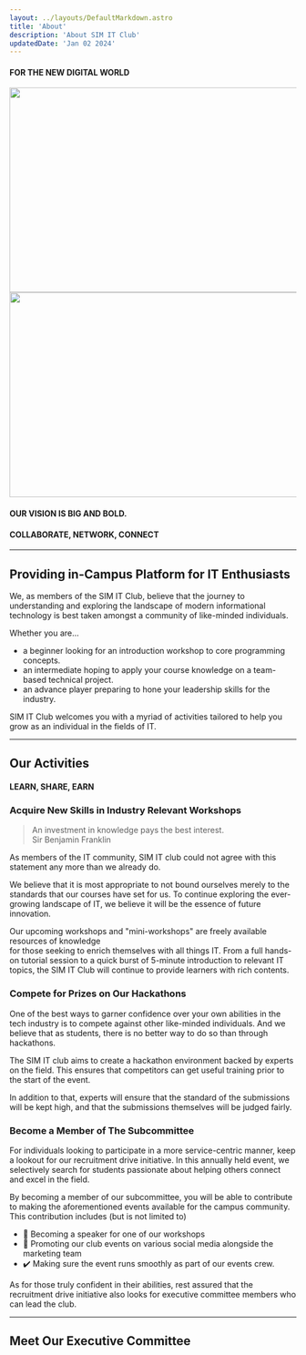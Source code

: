 ```yaml
---
layout: ../layouts/DefaultMarkdown.astro
title: 'About'
description: 'About SIM IT Club'
updatedDate: 'Jan 02 2024'
---
```


#### FOR THE NEW DIGITAL WORLD

<img width="720" height="360" src="/placeholder-light.png" class='light-only' alt=""></img>
<img width="720" height="360" src="/placeholder-dark.png" class='dark-only' alt=""></img>

#### OUR VISION IS BIG AND BOLD.

#### COLLABORATE, NETWORK, CONNECT

---

## Providing in-Campus Platform for IT Enthusiasts

We, as members of the SIM IT Club,
believe that the journey to understanding and exploring the landscape of modern informational technology 
is best taken amongst a community of like-minded individuals.

Whether you are...

- a beginner looking for an introduction workshop to core programming concepts.
- an intermediate hoping to apply your course knowledge on a team-based technical project.
- an advance player preparing to hone your leadership skills for the industry.

SIM IT Club welcomes you with a myriad of activities tailored to help you grow as an individual in the fields of IT.

---

## Our Activities

#### LEARN, SHARE, EARN

### Acquire New Skills in Industry Relevant Workshops

> An investment in knowledge pays the best interest.  
> Sir Benjamin Franklin

As members of the IT community, 
SIM IT club could not agree with this statement any more than we already do.

We believe that it is most appropriate to not bound ourselves 
merely to the standards that our courses have set for us. 
To continue exploring the ever-growing landscape of IT, 
we believe it will be the essence of future innovation.

Our upcoming workshops and "mini-workshops" are freely available resources of knowledge  
for those seeking to enrich themselves with all things IT. 
From a full hands-on tutorial session to a quick burst of 5-minute introduction to relevant IT topics, 
the SIM IT Club will continue to provide learners with rich contents.

### Compete for Prizes on Our Hackathons

One of the best ways to garner confidence over your own abilities in the tech industry is to compete against other like-minded individuals. 
And we believe that as students, 
there is no better way to do so than through hackathons.

The SIM IT club aims to create a hackathon environment backed by experts on the field. 
This ensures that competitors can get useful training prior to the start of the event.

In addition to that, experts will ensure that the standard of the submissions will be kept high, 
and that the submissions themselves will be judged fairly.

### Become a Member of The Subcommittee

For individuals looking to participate in a more service-centric manner, 
keep a lookout for our recruitment drive initiative. 
In this annually held event, 
we selectively search for students passionate about helping others connect and excel in the field.

By becoming a member of our subcommittee, 
you will be able to contribute to making the aforementioned events available for the campus community. 
This contribution includes (but is not limited to)

- 📢 Becoming a speaker for one of our workshops
- 📱 Promoting our club events on various social media alongside the marketing team
- ✔️ Making sure the event runs smoothly as part of our events crew.

As for those truly confident in their abilities, 
rest assured that the recruitment drive initiative also looks for executive committee members who can lead the club.

---

## Meet Our Executive Committee
